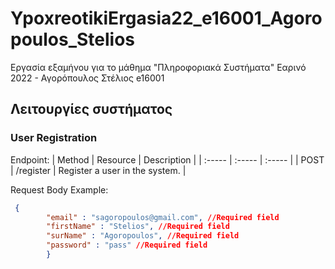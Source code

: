 # YpoxreotikiErgasia22_e16001_Agoropoulos_Stelios
Εργασία εξαμήνου για το μάθημα "Πληροφοριακά Συστήματα" Εαρινό 2022 - Αγορόπουλος Στέλιος e16001


## Λειτουργίες συστήματος

### User Registration

Endpoint:
| Method | Resource | Description |
| :----- |  :----- | :----- |
| POST | /register | Register a user in the system. | 


Request Body Example: 
```json
 {
		"email" : "sagoropoulos@gmail.com", //Required field
		"firstName" : "Stelios", //Required field
		"surName" : "Agoropoulos", //Required field
		"password" : "pass" //Required field
		}
```